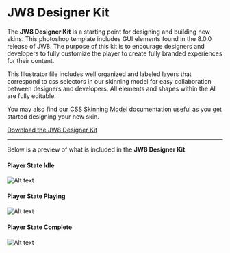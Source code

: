 # JW8 Designer Kit

The **JW8 Designer Kit** is a starting point for designing and building new skins. This photoshop template includes GUI elements found in the 8.0.0 release of JW8. The purpose of this kit is to encourage designers and developers to fully customize the player to create fully branded experiences for their content.

This Illustrator file includes well organized and labeled layers that correspond to css selectors in our skinning model for easy collaboration between designers and developers. All elements and shapes within the AI are fully editable.

You may also find our [CSS Skinning Model](//developer.jwplayer.com/jw-player/css-skinning-model.html) documentation useful as you get started designing your new skin.

[Download the JW8 Designer Kit](//developer.jwplayer.com/downloads/kits/jw-player/jw8-designer-kit-v8-0-0.zip)

***

Below is a preview of what is included in the **JW8 Designer Kit**.

<h4>Player State Idle</h4>

![Alt text](/img/jw8-player-state-idle.png)

<h4>Player State Playing</h4>

![Alt text](/img/jw8-player-state-playing.png)

<h4>Player State Complete</h4>

![Alt text](/img/jw8-player-state-complete.png)